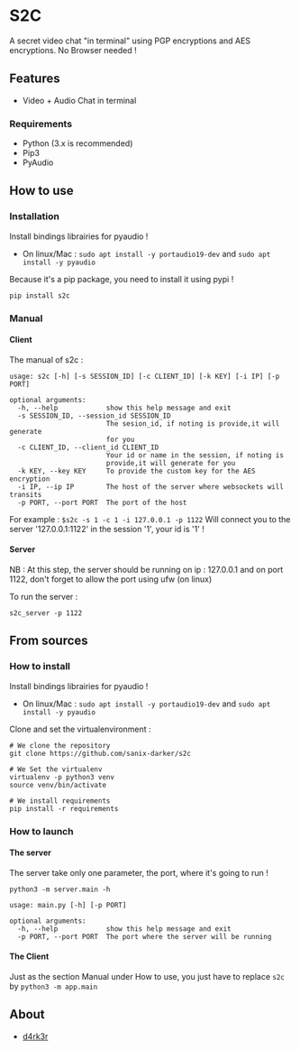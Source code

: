 # S2C

A secret video chat "in terminal" using PGP encryptions and AES encryptions.
No Browser needed !

## Features

- Video + Audio Chat in terminal

### Requirements

- Python (3.x is recommended)
- Pip3
- PyAudio

## How to use

### Installation

Install bindings librairies for pyaudio !
- On linux/Mac : `sudo apt install -y portaudio19-dev` and `sudo apt install -y pyaudio`


Because it's a pip package, you need to install it using pypi !
```shell
pip install s2c
```

### Manual

#### Client 

The manual of s2c :
```shell
usage: s2c [-h] [-s SESSION_ID] [-c CLIENT_ID] [-k KEY] [-i IP] [-p PORT]

optional arguments:
  -h, --help            show this help message and exit
  -s SESSION_ID, --session_id SESSION_ID
                        The sesion_id, if noting is provide,it will generate
                        for you
  -c CLIENT_ID, --client_id CLIENT_ID
                        Your id or name in the session, if noting is
                        provide,it will generate for you
  -k KEY, --key KEY     To provide the custom key for the AES encryption
  -i IP, --ip IP        The host of the server where websockets will transits
  -p PORT, --port PORT  The port of the host
```

For example : `$s2c -s 1 -c 1 -i 127.0.0.1 -p 1122`
Will connect you to the server '127.0.0.1:1122' in the session '1', your id is '1' !

#### Server

NB : At this step, the server should be running on ip : 127.0.0.1 and on port 1122, don't forget to allow the port using ufw (on linux)

To run the server :
```
s2c_server -p 1122
```

## From sources

### How to install

Install bindings librairies for pyaudio !
- On linux/Mac : `sudo apt install -y portaudio19-dev` and `sudo apt install -y pyaudio`

Clone and set the virtualenvironment :
```shell
# We clone the repository
git clone https://github.com/sanix-darker/s2c

# We Set the virtualenv
virtualenv -p python3 venv
source venv/bin/activate

# We install requirements
pip install -r requirements
```

### How to launch

#### The server

The server take only one parameter, the port, where it's going to run !
```shell
python3 -m server.main -h

usage: main.py [-h] [-p PORT]

optional arguments:
  -h, --help            show this help message and exit
  -p PORT, --port PORT  The port where the server will be running
```

#### The Client

Just as the section Manual under How to use, you just have to replace `s2c` by `python3 -m app.main`

## About

- [d4rk3r](https://github,com/sanix-darker)
